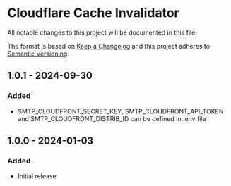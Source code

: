 # Cloudflare Cache Invalidator

All notable changes to this project will be documented in this file.

The format is based on [Keep a Changelog](http://keepachangelog.com/) and this project adheres to [Semantic Versioning](http://semver.org/).

## 1.0.1 - 2024-09-30
### Added
- SMTP_CLOUDFRONT_SECRET_KEY, SMTP_CLOUDFRONT_API_TOKEN and SMTP_CLOUDFRONT_DISTRIB_ID can be defined in .env file


## 1.0.0 - 2024-01-03
### Added
- Initial release